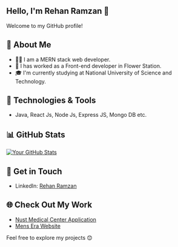 ## Hello, I'm Rehan Ramzan 👋
Welcome to my GitHub profile!
## 🚀 About Me
- 👨‍💻 I am a MERN stack web developer.
- 💼 I has worked as a Front-end developer in Flower Station.
- 🎓 I'm currently studying at National University of Science and Technology.
## 🔧 Technologies & Tools
- Java, React Js, Node Js, Express JS, Mongo DB etc.

## 📊 GitHub Stats
[![Your GitHub Stats](https://github-readme-stats.vercel.app/api?username=mrehanramzan&show_icons=true&theme=radical)](https://github.com/mrehanramzan)

## 📝 Get in Touch
- LinkedIn: [Rehan Ramzan](https://www.linkedin.com/in/rehan-ramzan/)

## 🌐 Check Out My Work
- [Nust Medical Center Application](https://github.com/mrehanramzan/Nust-Medical-Center)
- [Mens Era Website](https://github.com/mrehanramzan/Mens-Era-Website)

Feel free to explore my projects 😊



  

